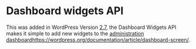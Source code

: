 # Dashboard widgets API

This was added in WordPress Version [2.7](https://wordpress.org/documentation/wordpress-version/version-2-7/), the Dashboard Widgets API makes it simple to add new widgets to the [administration dashboard](https://wordpress.org/documentation/article/dashboard-screen/)https://wordpress.org/documentation/article/dashboard-screen/.
